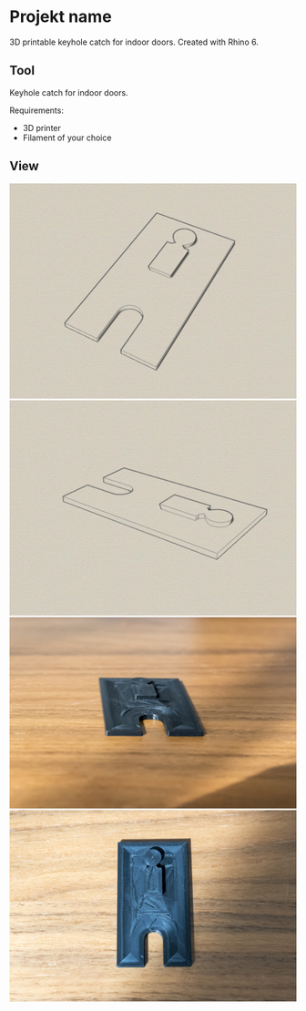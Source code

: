 # Projekt name
3D printable keyhole catch for indoor doors. Created with Rhino 6.

## Tool
Keyhole catch for indoor doors.

Requirements:
* 3D printer 
* Filament of your choice

## View
![Example](iso.jpg)
![Example](iso2.jpg)
![Example](20190905-DSC03987.jpg)
![Example](20190905-DSC03989.jpg)

